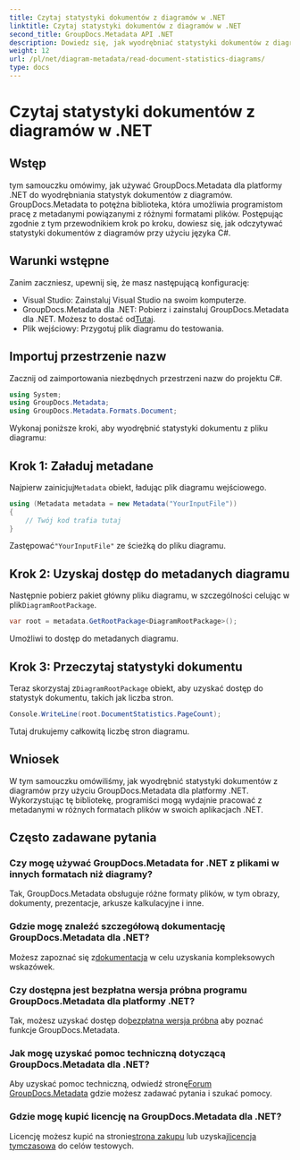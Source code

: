 ```yaml
---
title: Czytaj statystyki dokumentów z diagramów w .NET
linktitle: Czytaj statystyki dokumentów z diagramów w .NET
second_title: GroupDocs.Metadata API .NET
description: Dowiedz się, jak wyodrębniać statystyki dokumentów z diagramów w platformie .NET przy użyciu GroupDocs.Metadata, potężnej biblioteki do manipulacji metadanymi.
weight: 12
url: /pl/net/diagram-metadata/read-document-statistics-diagrams/
type: docs
---
```

# Czytaj statystyki dokumentów z diagramów w .NET

## Wstęp
tym samouczku omówimy, jak używać GroupDocs.Metadata dla platformy .NET do wyodrębniania statystyk dokumentów z diagramów. GroupDocs.Metadata to potężna biblioteka, która umożliwia programistom pracę z metadanymi powiązanymi z różnymi formatami plików. Postępując zgodnie z tym przewodnikiem krok po kroku, dowiesz się, jak odczytywać statystyki dokumentów z diagramów przy użyciu języka C#.
## Warunki wstępne
Zanim zaczniesz, upewnij się, że masz następującą konfigurację:
- Visual Studio: Zainstaluj Visual Studio na swoim komputerze.
-  GroupDocs.Metadata dla .NET: Pobierz i zainstaluj GroupDocs.Metadata dla .NET. Możesz to dostać od[Tutaj](https://releases.groupdocs.com/metadata/net/).
- Plik wejściowy: Przygotuj plik diagramu do testowania.

## Importuj przestrzenie nazw
Zacznij od zaimportowania niezbędnych przestrzeni nazw do projektu C#.
```csharp
using System;
using GroupDocs.Metadata;
using GroupDocs.Metadata.Formats.Document;
```

Wykonaj poniższe kroki, aby wyodrębnić statystyki dokumentu z pliku diagramu:
## Krok 1: Załaduj metadane
 Najpierw zainicjuj`Metadata` obiekt, ładując plik diagramu wejściowego.
```csharp
using (Metadata metadata = new Metadata("YourInputFile"))
{
    // Twój kod trafia tutaj
}
```
 Zastępować`"YourInputFile"` ze ścieżką do pliku diagramu.
## Krok 2: Uzyskaj dostęp do metadanych diagramu
 Następnie pobierz pakiet główny pliku diagramu, w szczególności celując w plik`DiagramRootPackage`.
```csharp
var root = metadata.GetRootPackage<DiagramRootPackage>();
```
Umożliwi to dostęp do metadanych diagramu.
## Krok 3: Przeczytaj statystyki dokumentu
 Teraz skorzystaj z`DiagramRootPackage` obiekt, aby uzyskać dostęp do statystyk dokumentu, takich jak liczba stron.
```csharp
Console.WriteLine(root.DocumentStatistics.PageCount);
```
Tutaj drukujemy całkowitą liczbę stron diagramu.

## Wniosek
W tym samouczku omówiliśmy, jak wyodrębnić statystyki dokumentów z diagramów przy użyciu GroupDocs.Metadata dla platformy .NET. Wykorzystując tę bibliotekę, programiści mogą wydajnie pracować z metadanymi w różnych formatach plików w swoich aplikacjach .NET.

## Często zadawane pytania
### Czy mogę używać GroupDocs.Metadata for .NET z plikami w innych formatach niż diagramy?
Tak, GroupDocs.Metadata obsługuje różne formaty plików, w tym obrazy, dokumenty, prezentacje, arkusze kalkulacyjne i inne.
### Gdzie mogę znaleźć szczegółową dokumentację GroupDocs.Metadata dla .NET?
 Możesz zapoznać się z[dokumentacja](https://tutorials.groupdocs.com/metadata/net/) w celu uzyskania kompleksowych wskazówek.
### Czy dostępna jest bezpłatna wersja próbna programu GroupDocs.Metadata dla platformy .NET?
 Tak, możesz uzyskać dostęp do[bezpłatna wersja próbna](https://releases.groupdocs.com/) aby poznać funkcje GroupDocs.Metadata.
### Jak mogę uzyskać pomoc techniczną dotyczącą GroupDocs.Metadata dla .NET?
 Aby uzyskać pomoc techniczną, odwiedź stronę[Forum GroupDocs.Metadata](https://forum.groupdocs.com/c/metadata/14) gdzie możesz zadawać pytania i szukać pomocy.
### Gdzie mogę kupić licencję na GroupDocs.Metadata dla .NET?
 Licencję możesz kupić na stronie[strona zakupu](https://purchase.groupdocs.com/buy) lub uzyskaj[licencja tymczasowa](https://purchase.groupdocs.com/temporary-license/) do celów testowych.